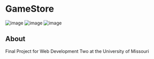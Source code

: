 # GameStore
![image](https://github.com/user-attachments/assets/1ee0b5df-4e73-4ce1-8309-dc83e0e0301c)
![image](https://github.com/user-attachments/assets/3bf469f7-3eaf-4564-a21a-99d5754102d1)
![image](https://github.com/user-attachments/assets/44cfb3da-a060-4236-9dde-3284dde146e5)


## About

Final Project for Web Development Two at the University of Missouri
